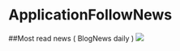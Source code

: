 # ApplicationFollowNews
##Most read news ( BlogNews daily )
![](https://github.com/merisahakyan/ApplicationFollowNews/blob/master/news2.gif)


